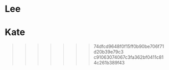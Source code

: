 # Lee
# Kate
>>>>>>> 74dfcd9648f0f15ff0b90be706f71d20b39e79c3
>>>>>>> c91063074067c3fa362bf0411c814c261b389f43
